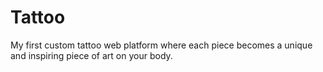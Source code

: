 # Tattoo
My first custom tattoo web platform where each piece becomes a unique and inspiring piece of art on your body.

